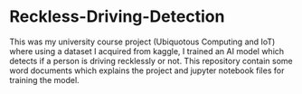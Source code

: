 # Reckless-Driving-Detection
This was my university course project (Ubiquotous Computing and IoT) where using a dataset I acquired from kaggle, I trained an AI model which detects if a person is driving recklessly or not. This repository contain some word documents which explains the project and jupyter notebook files for training the model.
